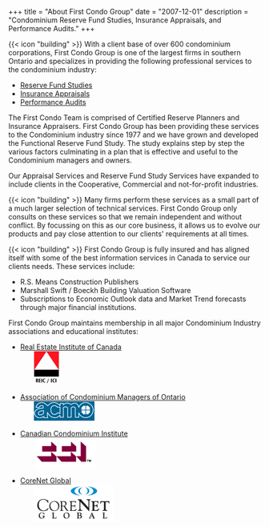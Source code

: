 +++
title = "About First Condo Group"
date = "2007-12-01"
description = "Condominium Reserve Fund Studies, Insurance Appraisals, and Performance Audits."
+++

{{< icon "building" >}}
With a client base of over 600 condominium corporations, First Condo
Group is one of the largest firms in southern Ontario and specializes
in providing the following professional services to the condominium
industry:

* [Reserve Fund Studies](/ReserveFundStudies)
* [Insurance Appraisals](/InsuranceAppraisals)
* [Performance Audits](/PerformanceAudits)

The First Condo Team is comprised of Certified Reserve Planners and
Insurance Appraisers. First Condo Group has
been providing these services to the Condominium industry since 1977
and we have grown and developed the Functional Reserve Fund Study. The
study explains step by step the various factors culminating in a plan that
is effective and useful to the Condominium managers and owners.

Our Appraisal Services and Reserve Fund Study Services have expanded to
include clients in the Cooperative, Commercial and not-for-profit
industries.

{{< icon "building" >}}
Many firms perform these services as a small part of a much larger
selection of technical services. First Condo Group only
consults on these services so that we remain independent and without
conflict. By focussing on this as our core business, it allows us to
evolve our products and pay close attention to our clients' requirements
at all times.

{{< icon "building" >}}
First Condo Group is fully insured and has aligned itself with some of
the best information services in Canada to service our clients needs.
These services include:

* R.S. Means Construction Publishers
* Marshall Swift / Boeckh Building Valuation Software
* Subscriptions to Economic Outlook data and Market Trend forecasts
  through major financial institutions.

First Condo Group maintains membership in all major Condominium Industry
associations and educational institutes:

* [Real Estate Institute of Canada](http://www.reic.com/)
  <br>&nbsp;&nbsp;&nbsp;&nbsp;&nbsp;&nbsp;
  ![REIC](/sc/r10/all/img/assoc.reic.gif)
  
* [Association of Condominium Managers of Ontario](http://www.acmo.org/)
  <br>&nbsp;&nbsp;&nbsp;&nbsp;&nbsp;&nbsp;
  ![ACMO](/sc/r10/all/img/assoc.acmo.gif)

* [Canadian Condominium Institute](http://www.cci.ca/)
  <br>&nbsp;&nbsp;&nbsp;&nbsp;&nbsp;&nbsp;
  ![CCI](/sc/r10/all/img/assoc.cci.gif)

* [CoreNet Global](http://www.corenetglobal.org/)
  <br>&nbsp;&nbsp;&nbsp;&nbsp;&nbsp;&nbsp;
  ![CoreNet Global](/sc/r10/all/img/assoc.cng.gif)
